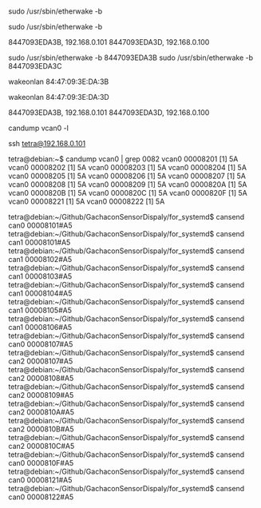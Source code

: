 ###


sudo /usr/sbin/etherwake -b <mac-address>


sudo /usr/sbin/etherwake -b <mac-address>

8447093EDA3B, 192.168.0.101
8447093EDA3D, 192.168.0.100

sudo /usr/sbin/etherwake -b 8447093EDA3B
sudo /usr/sbin/etherwake -b 8447093EDA3C

wakeonlan 84:47:09:3E:DA:3B

wakeonlan 84:47:09:3E:DA:3D

8447093EDA3B, 192.168.0.101
8447093EDA3D, 192.168.0.100



candump vcan0 -l


ssh tetra@192.168.0.101





tetra@debian:~$ candump vcan0 | grep 0082
  vcan0  00008201   [1]  5A
  vcan0  00008202   [1]  5A
  vcan0  00008203   [1]  5A
  vcan0  00008204   [1]  5A
  vcan0  00008205   [1]  5A
  vcan0  00008206   [1]  5A
  vcan0  00008207   [1]  5A
  vcan0  00008208   [1]  5A
  vcan0  00008209   [1]  5A
  vcan0  0000820A   [1]  5A
  vcan0  0000820B   [1]  5A
  vcan0  0000820C   [1]  5A
  vcan0  0000820F   [1]  5A
  vcan0  00008221   [1]  5A
  vcan0  00008222   [1]  5A





tetra@debian:~/Github/GachaconSensorDispaly/for_systemd$ cansend can0 00008101#A5
tetra@debian:~/Github/GachaconSensorDispaly/for_systemd$ cansend can1 00008101#A5
tetra@debian:~/Github/GachaconSensorDispaly/for_systemd$ cansend can1 00008102#A5
tetra@debian:~/Github/GachaconSensorDispaly/for_systemd$ cansend can1 00008103#A5
tetra@debian:~/Github/GachaconSensorDispaly/for_systemd$ cansend can1 00008104#A5
tetra@debian:~/Github/GachaconSensorDispaly/for_systemd$ cansend can1 00008105#A5
tetra@debian:~/Github/GachaconSensorDispaly/for_systemd$ cansend can1 00008106#A5
tetra@debian:~/Github/GachaconSensorDispaly/for_systemd$ cansend can0 00008107#A5
tetra@debian:~/Github/GachaconSensorDispaly/for_systemd$ cansend can2 00008107#A5
tetra@debian:~/Github/GachaconSensorDispaly/for_systemd$ cansend can2 00008108#A5
tetra@debian:~/Github/GachaconSensorDispaly/for_systemd$ cansend can2 00008109#A5
tetra@debian:~/Github/GachaconSensorDispaly/for_systemd$ cansend can2 0000810A#A5
tetra@debian:~/Github/GachaconSensorDispaly/for_systemd$ cansend can2 0000810B#A5
tetra@debian:~/Github/GachaconSensorDispaly/for_systemd$ cansend can2 0000810C#A5
tetra@debian:~/Github/GachaconSensorDispaly/for_systemd$ cansend can0 0000810F#A5
tetra@debian:~/Github/GachaconSensorDispaly/for_systemd$ cansend can0 00008121#A5
tetra@debian:~/Github/GachaconSensorDispaly/for_systemd$ cansend can0 00008122#A5





